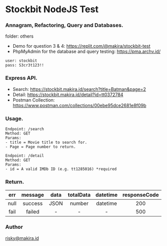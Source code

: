 # Stockbit NodeJS Test

### Annagram, Refactoring, Query and Databases.
folder: others
- Demo for question 3 & 4: <https://replit.com/@makira/stockbit-test>
- PhpMyAdmin for the database and query testing: <https://pma.archv.id/>
```
user: stockbit
pass: S3cr3t123!!
```

### Express API.
- Search: <https://stockbit.makira.id/search?title=Batman&page=2>
- Detail: <https://stockbit.makira.id/detail?id=tt0372784>
- Postman Collection: <https://www.postman.com/collections/00ebe95dce2681e8f09b>

### Usage.
```
Endpoint: /search
Method: GET
Params: 
- title = Movie title to search for.
- Page = Page number to return.

Endpoint: /detail
Method: GET
Params: 
- id = A valid IMDb ID (e.g. tt1285016) *required
```

### Return.
|err |message|data |totalData |  datetime  | responseCode |
|:--:|:-----:|:---:|:--------:|:----------:|:------------:|
|null|success|JSON |  number  |  datetime  | 200          |
|fail|failed |  -  |     -    |  -  | 500          |

### Author
<risky@makira.id>
